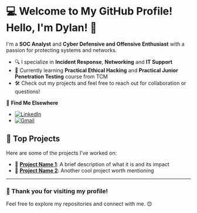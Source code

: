 # 💻 Welcome to My GitHub Profile! Hello, I'm Dylan! 👋

I'm a **SOC Analyst** and **Cyber Defensive and Offensive Enthusiast** with a passion for protecting systems and networks.  

- 🔍 I specialize in **Incident Response**, **Networking** and **IT Support** 
- 🌱 Currently learning **Practical Ethical Hacking** and **Practical Junior Penetration Testing** course from TCM
- 🛠️ Check out my projects and feel free to reach out for collaboration or questions!  

🔗 **Find Me Elsewhere**  
- [![LinkedIn](https://img.shields.io/badge/LinkedIn-0A66C2?style=for-the-badge&logo=linkedin&logoColor=white)](https://www.linkedin.com/in/YourProfile)
- [![Gmail](https://img.shields.io/badge/Gmail-D14836?style=for-the-badge&logo=gmail&logoColor=white)](mailto:your.email@gmail.com)


## 🚀 Top Projects
Here are some of the projects I’ve worked on:  
- 🔗 **[Project Name 1](https://github.com/YourUsername/ProjectName1)**: A brief description of what it is and its impact  
- 🔗 **[Project Name 2](https://github.com/YourUsername/ProjectName2)**: Another cool project worth mentioning  

---

### 🌟 Thank you for visiting my profile!  
Feel free to explore my repositories and connect with me. 😊
